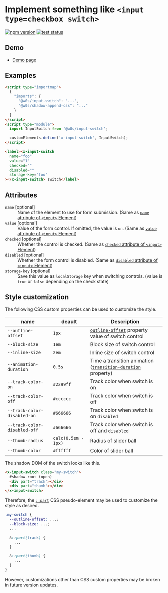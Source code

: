 # Implement something like `<input type=checkbox switch>`

[![npm version](https://badge.fury.io/js/%40w0s%2Finput-switch.svg)](https://www.npmjs.com/package/@w0s/input-switch)
[![test status](https://github.com/SaekiTominaga/frontend/actions/workflows/input-switch-test.yml/badge.svg)](https://github.com/SaekiTominaga/frontend/actions/workflows/input-switch-test.yml)

## Demo

- [Demo page](https://saekitominaga.github.io/frontend/packages/input-switch/demo/)

## Examples

```HTML
<script type="importmap">
  {
    "imports": {
      "@w0s/input-switch": "...",
      "@w0s/shadow-append-css": "..."
    }
  }
</script>
<script type="module">
  import InputSwitch from '@w0s/input-switch';

  customElements.define('x-input-switch', InputSwitch);
</script>

<label><x-input-switch
  name="foo"
  value="1"
  checked=""
  disabled=""
  storage-key="foo"
></x-input-switch> switch</label>
```

## Attributes

<dl>
<dt><code>name</code> [optional]</dt>
<dd>Name of the element to use for form submission. (Same as <a href="https://html.spec.whatwg.org/multipage/form-control-infrastructure.html#attr-fe-name"><code>name</code> attribute of <code>&lt;input&gt;</code> Element</a>)</dd>
<dt><code>value</code> [optional]</dt>
<dd>Value of the form control. If omitted, the value is <code>on</code>. (Same as <a href="https://html.spec.whatwg.org/multipage/input.html#attr-input-value"><code>value</code> attribute of <code>&lt;input&gt;</code> Element</a>)</dd>
<dt><code>checked</code> [optional]</dt>
<dd>Whether the control is checked. (Same as <a href="https://html.spec.whatwg.org/multipage/input.html#attr-input-checked"><code>checked</code> attribute of <code>&lt;input&gt;</code> Element</a>)</dd>
<dt><code>disabled</code> [optional]</dt>
<dd>Whether the form control is disabled. (Same as <a href="https://html.spec.whatwg.org/multipage/form-control-infrastructure.html#attr-fe-disabled"><code>disabled</code> attribute of <code>&lt;input&gt;</code> Element</a>)</dd>
<dt><code>storage-key</code> [optional]</dt>
<dd>Save this value as <code>localStorage</code> key when switching controls. (value is <code>true</code> or <code>false</code> depending on the check state)</dd>
</dl>

## Style customization

The following CSS custom properties can be used to customize the style.

| name                         | deault              | Description                                                                                                                          |
| ---------------------------- | ------------------- | ------------------------------------------------------------------------------------------------------------------------------------ |
| `--outline-offset`           | `1px`               | [`outline-offset`](https://developer.mozilla.org/en-US/docs/Web/CSS/outline-offset) property value of switch control                 |
| `--block-size`               | `1em`               | Block size of switch control                                                                                                         |
| `--inline-size`              | `2em`               | Inline size of switch control                                                                                                        |
| `--animation-duration`       | `0.5s`              | Time a transition animation ([`transition-duration`](https://developer.mozilla.org/en-US/docs/Web/CSS/transition-duration) property) |
| `--track-color-on`           | `#2299ff`           | Track color when switch is on                                                                                                        |
| `--track-color-off`          | `#cccccc`           | Track color when switch is off                                                                                                       |
| `--track-color-disabled-on`  | `#666666`           | Track color when switch is on `disabled`                                                                                             |
| `--track-color-disabled-off` | `#666666`           | Track color when switch is off and `disabled`                                                                                        |
| `--thumb-radius`             | `calc(0.5em - 1px)` | Radius of slider ball                                                                                                                |
| `--thumb-color`              | `#ffffff`           | Color of slider ball                                                                                                                 |

The shadow DOM of the switch looks like this.

```html
<x-input-switch class="my-switch">
  #shadow-root (open)
  <div part="track"></div>
  <div part="thumb"></div>
</x-input-switch>
```

Therefore, the [`::part`](https://developer.mozilla.org/en-US/docs/Web/CSS/::part) CSS pseudo-element may be used to customize the style as desired.

```css
.my-switch {
  --outline-offset: ...;
  --block-size: ...;
  ...

  &::part(track) {
    ...
  }

  &::part(thumb) {
    ...
  }
}
```

However, customizations other than CSS custom properties may be broken in future version updates.
